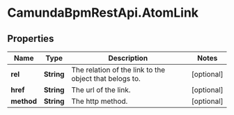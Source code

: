 # CamundaBpmRestApi.AtomLink

## Properties

Name | Type | Description | Notes
------------ | ------------- | ------------- | -------------
**rel** | **String** | The relation of the link to the object that belogs to. | [optional] 
**href** | **String** | The url of the link. | [optional] 
**method** | **String** | The http method. | [optional] 


